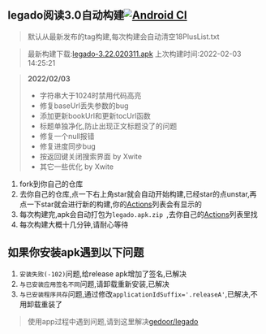 ## legado阅读3.0自动构建[![Android CI](https://github.com/10bits/gedoor-Build/workflows/Android%20CI/badge.svg)](https://github.com/10bits/gedoor-Build/actions)

> 默认从最新发布的tag构建,每次构建会自动清空18PlusList.txt

> 最新构建下载:[legado-3.22.020311.apk](https://github.com/rainard/gedoor-Build/releases/download/legado-3.22.020311/legado-3.22.020311.apk) 上次构建时间:2022-02-03 14:25:21
<!--start-->
> **2022/02/03**
> 
> * 字符串大于1024时禁用代码高亮
> * 修复baseUrl丢失参数的bug
> * 添加更新bookUrl和更新tocUrl函数
> * 标题单独净化,防止出现正文标题没了的问题
> * 修复一个null报错
> * 修复进度同步bug
> * 按返回键关闭搜索界面 by Xwite
> * 其它一些优化 by Xwite
<!--end-->
  
1. fork到你自己的仓库
2. 去你自己的仓库,点一下右上角star就会自动开始构建,已经star的点unstar,再点一下star就会进行新的构建,你的[Actions](https://github.com/10bits/gedoor-Build/actions)列表会有显示的
3. 每次构建完,apk会自动打包为`legado.apk.zip
`,去你自己的[Actions](https://github.com/10bits/gedoor-Build/actions)列表里找
4. 每次构建大概十几分钟,请耐心等待

## 如果你安装apk遇到以下问题

1. `安装失败(-102)`问题,给release apk增加了签名,已解决
2. `与已安装应用签名不同`问题,请卸载重新安装,已解决
3. `与已安装程序共存`问题,通过修改`applicationIdSuffix='.releaseA'`,已解决,不用卸载重装了
> 使用app过程中遇到问题,请到这里解决[gedoor/legado](https://github.com/gedoor/legado/issues)

